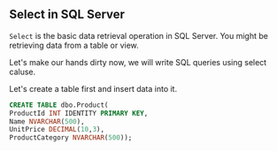 ## Select in SQL Server

`Select` is the basic data retrieval operation in SQL Server. You might be retrieving data from a table or view.

Let's make our hands dirty now, we will write SQL queries using select caluse.

Let's create a table first and insert data into it.

```sql
CREATE TABLE dbo.Product(
ProductId INT IDENTITY PRIMARY KEY,
Name NVARCHAR(500),
UnitPrice DECIMAL(10,3),
ProductCategory NVARCHAR(500));
```
